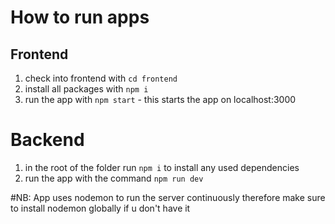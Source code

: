 # How to run apps

## Frontend

1. check into frontend with `cd frontend`
2. install all packages with `npm i`
3. run the app with `npm start` - this starts the app on localhost:3000

# Backend

1. in the root of the folder run `npm i` to install any used dependencies
2. run the app with the command `npm run dev`

#NB: App uses nodemon to run the server continuously therefore make sure to install nodemon globally if u don't have it
